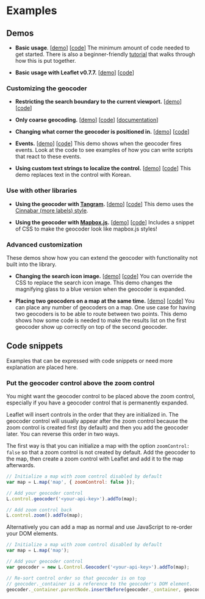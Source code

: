 Examples
========

## Demos

- **Basic usage**.
  [[demo](https://mapzen.github.io/leaflet-geocoder/examples/index.html)]
  [[code](https://github.com/mapzen/leaflet-geocoder/blob/master/examples/index.html)]
  The minimum amount of code needed to get started. There is also a beginner-friendly [tutorial](https://mapzen.com/documentation/search/add-search-to-a-map/) that walks through how this is put together.

- **Basic usage with Leaflet v0.7.7.**
  [[demo](https://mapzen.github.io/leaflet-geocoder/examples/leaflet-v0.7.html)]
  [[code](https://github.com/mapzen/leaflet-geocoder/blob/master/examples/leaflet-v0.7.html)]

### Customizing the geocoder

- **Restricting the search boundary to the current viewport.**
  [[demo](https://mapzen.github.io/leaflet-geocoder/examples/bounds.html)]
  [[code](https://github.com/mapzen/leaflet-geocoder/blob/master/examples/bounds.html)]

- **Only coarse geocoding.**
  [[demo](https://mapzen.github.io/leaflet-geocoder/examples/coarse.html)]
  [[code](https://github.com/mapzen/leaflet-geocoder/blob/master/examples/coarse.html)]
  [[documentation](https://mapzen.com/documentation/search/search/#filter-by-data-type)]

- **Changing what corner the geocoder is positioned in.**
  [[demo](https://mapzen.github.io/leaflet-geocoder/examples/position.html)]
  [[code](https://github.com/mapzen/leaflet-geocoder/blob/master/examples/position.html)]

- **Events.**
  [[demo](https://mapzen.github.io/leaflet-geocoder/examples/events.html)]
  [[code](https://github.com/mapzen/leaflet-geocoder/blob/master/examples/events.html)]
  This demo shows when the geocoder fires events. Look at the code to see examples of how you can write scripts that react to these events.

- **Using custom text strings to localize the control.**
  [[demo](https://mapzen.github.io/leaflet-geocoder/examples/custom-strings.html)]
  [[code](https://github.com/mapzen/leaflet-geocoder/blob/master/examples/custom-strings.html)]
  This demo replaces text in the control with Korean.

### Use with other libraries

- **Using the geocoder with [Tangram](https://mapzen.com/projects/tangram/).**
  [[demo](https://mapzen.github.io/leaflet-geocoder/examples/tangram.html)]
  [[code](https://github.com/mapzen/leaflet-geocoder/blob/master/examples/tangram.html)]
  This demo uses the [Cinnabar (more labels) style](https://github.com/tangrams/cinnabar-style-more-labels).

- **Using the geocoder with [Mapbox.js](https://www.mapbox.com/mapbox.js/api/v2.2.3/).**
  [[demo](https://mapzen.github.io/leaflet-geocoder/examples/mapboxjs.html)]
  [[code](https://github.com/mapzen/leaflet-geocoder/blob/master/examples/mapboxjs.html)]
  Includes a snippet of CSS to make the geocoder look like mapbox.js styles!

### Advanced customization

These demos show how you can extend the geocoder with functionality not built into the library.

- **Changing the search icon image.**
  [[demo](https://mapzen.github.io/leaflet-geocoder/examples/search-icon-active-state.html)]
  [[code](https://github.com/mapzen/leaflet-geocoder/blob/master/examples/search-icon-active-state.html)]
  You can override the CSS to replace the search icon image. This demo changes the magnifying glass to a blue version when the geocoder is expanded.

- **Placing two geocoders on a map at the same time.**
  [[demo](https://mapzen.github.io/leaflet-geocoder/examples/two-geocoders.html)]
  [[code](https://github.com/mapzen/leaflet-geocoder/blob/master/examples/two-geocoders.html)]
  You can place any number of geocoders on a map. One use case for having two geocoders is to be able to route between two points. This demo shows how some code is needed to make the results list on the first geocoder show up correctly on top of the second geocoder.

## Code snippets

Examples that can be expressed with code snippets or need more explanation are placed here.

### Put the geocoder control above the zoom control

You might want the geocoder control to be placed above the zoom control, especially if you have a geocoder control that is permanently expanded.

Leaflet will insert controls in the order that they are initialized in. The geocoder control will usually appear after the zoom control because the zoom control is created first (by default) and then you add the geocoder later. You can reverse this order in two ways.

The first way is that you can initialize a map with the option `zoomControl: false` so that a zoom control is not created by default. Add the geocoder to the map, then create a zoom control with Leaflet and add it to the map afterwards.

```js
// Initialize a map with zoom control disabled by default
var map = L.map('map', { zoomControl: false });

// Add your geocoder control
L.control.geocoder('<your-api-key>').addTo(map);

// Add zoom control back
L.control.zoom().addTo(map);
```

Alternatively you can add a map as normal and use JavaScript to re-order your DOM elements.

```js
// Initialize a map with zoom control disabled by default
var map = L.map('map');

// Add your geocoder control
var geocoder = new L.Control.Geocoder('<your-api-key>').addTo(map);

// Re-sort control order so that geocoder is on top
// geocoder._container is a reference to the geocoder's DOM element.
geocoder._container.parentNode.insertBefore(geocoder._container, geocoder._container.parentNode.childNodes[0]);
```

